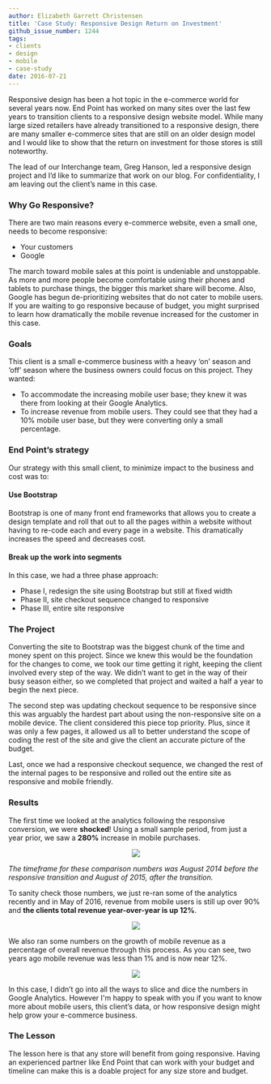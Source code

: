 ```yaml
---
author: Elizabeth Garrett Christensen
title: 'Case Study: Responsive Design Return on Investment'
github_issue_number: 1244
tags:
- clients
- design
- mobile
- case-study
date: 2016-07-21
---
```


Responsive design has been a hot topic in the e-commerce world for several years now. End Point has worked on many sites over the last few years to transition clients to a responsive design website model. While many large sized retailers have already transitioned to a responsive design, there are many smaller e-commerce sites that are still on an older design model and I would like to show that the return on investment for those stores is still noteworthy.

The lead of our Interchange team, Greg Hanson, led a responsive design project and I’d like to summarize that work on our blog. For confidentiality, I am leaving out the client’s name in this case.

### Why Go Responsive?

There are two main reasons every e-commerce website, even a small one, needs to become responsive:

- Your customers
- Google

The march toward mobile sales at this point is undeniable and unstoppable. As more and more people become comfortable using their phones and tablets to purchase things, the bigger this market share will become. Also, Google has begun de-prioritizing websites that do not cater to mobile users. If you are waiting to go responsive because of budget, you might surprised to learn how dramatically the mobile revenue increased for the customer in this case.

### Goals

This client is a small e-commerce business with a heavy ‘on’ season and ‘off’ season where the business owners could focus on this project. They wanted:

- To accommodate the increasing mobile user base; they knew it was there from looking at their Google Analytics.
- To increase revenue from mobile users. They could see that they had a 10% mobile user base, but they were converting only a small percentage.

### End Point’s strategy

Our strategy with this small client, to minimize impact to the business and cost was to:

#### Use Bootstrap

Bootstrap is one of many front end frameworks that allows you to create a design template and roll that out to all the pages within a website without having to re-code each and every page in a website. This dramatically increases the speed and decreases cost.

#### Break up the work into segments

In this case, we had a three phase approach:

- Phase I, re­design the site using Bootstrap but still at fixed width
- Phase II, site checkout sequence changed to responsive
- Phase III, entire site responsive

### The Project

Converting the site to Bootstrap was the biggest chunk of the time and money spent on this project. Since we knew this would be the foundation for the changes to come, we took our time getting it right, keeping the client involved every step of the way. We didn’t want to get in the way of their busy season either, so we completed that project and waited a half a year to begin the next piece.

The second step was updating checkout sequence to be responsive since this was arguably the hardest part about using the non-responsive site on a mobile device. The client considered this piece top priority. Plus, since it was only a few pages, it allowed us all to better understand the scope of coding the rest of the site and give the client an accurate picture of the budget.

Last, once we had a responsive checkout sequence, we changed the rest of the internal pages to be responsive and rolled out the entire site as responsive and mobile friendly.

### Results

The first time we looked at the analytics following the responsive conversion, we were **shocked**! Using a small sample period, from just a year prior, we saw a **280%** increase in mobile purchases.

<div class="separator" style="clear: both; text-align: center;"><img border="0" src="/blog/2016/07/case-study-responsive-design-return-on/image-0.png" /></div>

*The timeframe for these comparison numbers was August 2014 before the responsive transition and August of 2015, after the transition.*

To sanity check those numbers, we just re-ran some of the analytics recently and in May of 2016, revenue from mobile users is still up over 90% and **the clients total revenue year-over-year is up 12%**.

<div class="separator" style="clear: both; text-align: center;"><img border="0" src="/blog/2016/07/case-study-responsive-design-return-on/image-1.png" /></div>

We also ran some numbers on the growth of mobile revenue as a percentage of overall revenue through this process. As you can see, two years ago mobile revenue was less than 1% and is now near 12%.

<div class="separator" style="clear: both; text-align: center;"><img src="/blog/2016/07/case-study-responsive-design-return-on/image-2.jpeg" /></div>

In this case, I didn’t go into all the ways to slice and dice the numbers in Google Analytics. However I'm happy to speak with you if you want to know more about mobile users, this client’s data, or how responsive design might help grow your e-commerce business.

### The Lesson

The lesson here is that any store will benefit from going responsive. Having an experienced partner like End Point that can work with your budget and timeline can make this is a doable project for any size store and budget.
